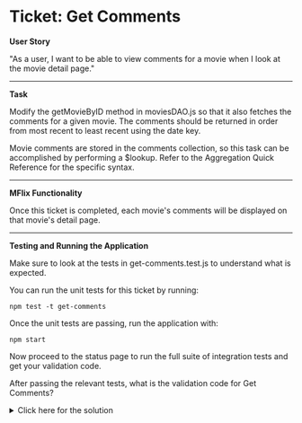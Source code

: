 # Ticket: Get Comments

**User Story**

"As a user, I want to be able to view comments for a movie when I look at the movie detail page."

---

**Task**

Modify the getMovieByID method in moviesDAO.js so that it also fetches the comments for a given movie. The comments should be returned in order from most recent to least recent using the date key.

Movie comments are stored in the comments collection, so this task can be accomplished by performing a $lookup. Refer to the Aggregation Quick Reference for the specific syntax.

---

**MFlix Functionality**

Once this ticket is completed, each movie's comments will be displayed on that movie's detail page.

---

**Testing and Running the Application**

Make sure to look at the tests in get-comments.test.js to understand what is expected.

You can run the unit tests for this ticket by running:

```
npm test -t get-comments
```

Once the unit tests are passing, run the application with:

```
npm start
```

Now proceed to the status page to run the full suite of integration tests and get your validation code.

After passing the relevant tests, what is the validation code for Get Comments?

<details>
  <summary>Click here for the solution</summary>
    Answer: 5ab5094fb526e43b570e4633
</details>

